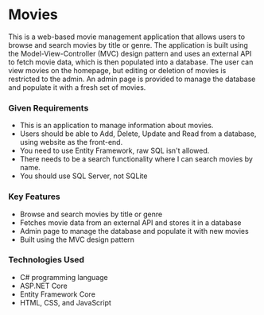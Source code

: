 # Movies

This is a web-based movie management application that allows users to browse and search movies by 
title or genre. The application is built using the Model-View-Controller (MVC) design pattern and 
uses an external API to fetch movie data, which is then populated into a database. The user can 
view movies on the homepage, but editing or deletion of movies is restricted to the admin. 
An admin page is provided to manage the database and populate it with a fresh set of movies.

### Given Requirements

- This is an application to manage information about movies.
- Users should be able to Add, Delete, Update and Read from a database, using website as the front-end.
- You need to use Entity Framework, raw SQL isn't allowed.
- There needs to be a search functionality where I can search movies by name.
- You should use SQL Server, not SQLite

### Key Features

- Browse and search movies by title or genre
- Fetches movie data from an external API and stores it in a database
- Admin page to manage the database and populate it with new movies
- Built using the MVC design pattern

### Technologies Used

- C# programming language
- ASP.NET Core
- Entity Framework Core
- HTML, CSS, and JavaScript
